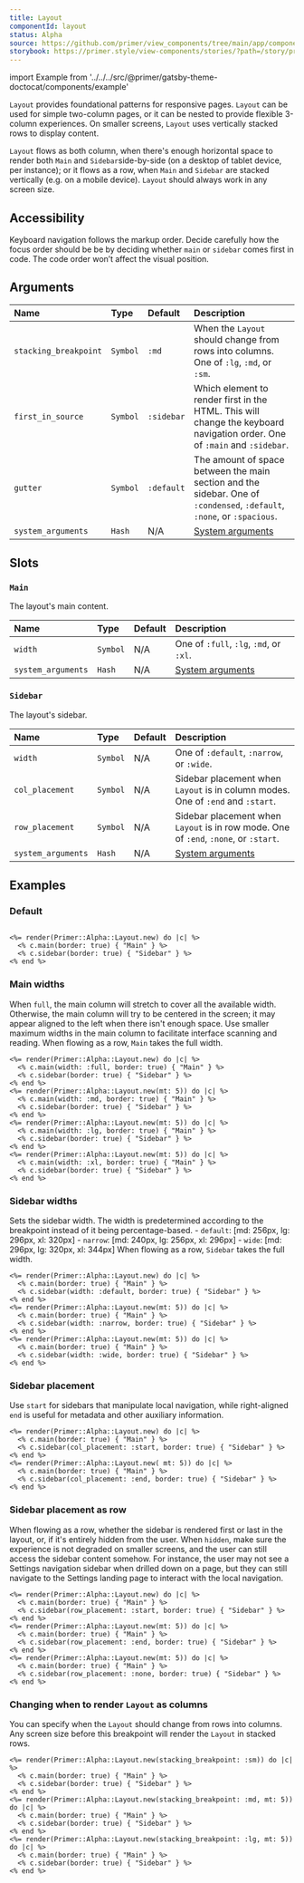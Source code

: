 ```yaml
---
title: Layout
componentId: layout
status: Alpha
source: https://github.com/primer/view_components/tree/main/app/components/primer/alpha/layout.rb
storybook: https://primer.style/view-components/stories/?path=/story/primer-alpha-layout
---
```


import Example from '../../../src/@primer/gatsby-theme-doctocat/components/example'

<!-- Warning: AUTO-GENERATED file, do not edit. Add code comments to your Ruby instead <3 -->

`Layout` provides foundational patterns for responsive pages.
`Layout` can be used for simple two-column pages, or it can be nested to provide flexible 3-column experiences.
 On smaller screens, `Layout` uses vertically stacked rows to display content.

`Layout` flows as both column, when there's enough horizontal space to render both `Main` and `Sidebar`side-by-side (on a desktop of tablet device, per instance);
or it flows as a row, when `Main` and `Sidebar` are stacked vertically (e.g. on a mobile device).
`Layout` should always work in any screen size.

## Accessibility

Keyboard navigation follows the markup order. Decide carefully how the focus order should be be by deciding whether
`main` or `sidebar` comes first in code. The code order won’t affect the visual position.

## Arguments

| Name | Type | Default | Description |
| :- | :- | :- | :- |
| `stacking_breakpoint` | `Symbol` | `:md` | When the `Layout` should change from rows into columns. One of `:lg`, `:md`, or `:sm`. |
| `first_in_source` | `Symbol` | `:sidebar` | Which element to render first in the HTML. This will change the keyboard navigation order. One of `:main` and `:sidebar`. |
| `gutter` | `Symbol` | `:default` | The amount of space between the main section and the sidebar. One of `:condensed`, `:default`, `:none`, or `:spacious`. |
| `system_arguments` | `Hash` | N/A | [System arguments](/system-arguments) |

## Slots

### `Main`

The layout's main content.

| Name | Type | Default | Description |
| :- | :- | :- | :- |
| `width` | `Symbol` | N/A | One of `:full`, `:lg`, `:md`, or `:xl`. |
| `system_arguments` | `Hash` | N/A | [System arguments](/system-arguments) |

### `Sidebar`

The layout's sidebar.

| Name | Type | Default | Description |
| :- | :- | :- | :- |
| `width` | `Symbol` | N/A | One of `:default`, `:narrow`, or `:wide`. |
| `col_placement` | `Symbol` | N/A | Sidebar placement when `Layout` is in column modes. One of `:end` and `:start`. |
| `row_placement` | `Symbol` | N/A | Sidebar placement when `Layout` is in row mode. One of `:end`, `:none`, or `:start`. |
| `system_arguments` | `Hash` | N/A | [System arguments](/system-arguments) |

## Examples

### Default

<Example src="<div data-view-component='true' class='Layout Layout--flowRow-until-md Layout--sidebarPosition-start Layout--sidebarPosition-flowRow-start'>    <div data-view-component='true' class='Layout-sidebar border'>Sidebar</div>  <div data-view-component='true' class='Layout-main border'>Main</div></div>" />

```erb

<%= render(Primer::Alpha::Layout.new) do |c| %>
  <% c.main(border: true) { "Main" } %>
  <% c.sidebar(border: true) { "Sidebar" } %>
<% end %>
```

### Main widths

When `full`, the main column will stretch to cover all the available width. Otherwise, the main column will try to be centered in the screen; it may appear aligned to the left when there isn't enough space. Use smaller maximum widths in the main column to facilitate interface scanning and reading. When flowing as a row, `Main` takes the full width.

<Example src="<div data-view-component='true' class='Layout Layout--flowRow-until-md Layout--sidebarPosition-start Layout--sidebarPosition-flowRow-start'>    <div data-view-component='true' class='Layout-sidebar border'>Sidebar</div>  <div data-view-component='true' class='Layout-main border'>Main</div></div><div data-view-component='true' class='Layout Layout--flowRow-until-md Layout--sidebarPosition-start Layout--sidebarPosition-flowRow-start mt-5'>    <div data-view-component='true' class='Layout-sidebar border'>Sidebar</div>  <div data-view-component='true' class='Layout-main border'><div data-view-component='true' class='Layout-main-centered-md'><div data-view-component='true' class='container-md'>Main</div></div></div></div><div data-view-component='true' class='Layout Layout--flowRow-until-md Layout--sidebarPosition-start Layout--sidebarPosition-flowRow-start mt-5'>    <div data-view-component='true' class='Layout-sidebar border'>Sidebar</div>  <div data-view-component='true' class='Layout-main border'><div data-view-component='true' class='Layout-main-centered-lg'><div data-view-component='true' class='container-lg'>Main</div></div></div></div><div data-view-component='true' class='Layout Layout--flowRow-until-md Layout--sidebarPosition-start Layout--sidebarPosition-flowRow-start mt-5'>    <div data-view-component='true' class='Layout-sidebar border'>Sidebar</div>  <div data-view-component='true' class='Layout-main border'><div data-view-component='true' class='Layout-main-centered-xl'><div data-view-component='true' class='container-xl'>Main</div></div></div></div>" />

```erb
<%= render(Primer::Alpha::Layout.new) do |c| %>
  <% c.main(width: :full, border: true) { "Main" } %>
  <% c.sidebar(border: true) { "Sidebar" } %>
<% end %>
<%= render(Primer::Alpha::Layout.new(mt: 5)) do |c| %>
  <% c.main(width: :md, border: true) { "Main" } %>
  <% c.sidebar(border: true) { "Sidebar" } %>
<% end %>
<%= render(Primer::Alpha::Layout.new(mt: 5)) do |c| %>
  <% c.main(width: :lg, border: true) { "Main" } %>
  <% c.sidebar(border: true) { "Sidebar" } %>
<% end %>
<%= render(Primer::Alpha::Layout.new(mt: 5)) do |c| %>
  <% c.main(width: :xl, border: true) { "Main" } %>
  <% c.sidebar(border: true) { "Sidebar" } %>
<% end %>
```

### Sidebar widths

Sets the sidebar width. The width is predetermined according to the breakpoint instead of it being percentage-based. - `default`: [md: 256px, lg: 296px, xl: 320px] - `narrow`: [md: 240px, lg: 256px, xl: 296px] - `wide`: [md: 296px, lg: 320px, xl: 344px] When flowing as a row, `Sidebar` takes the full width.

<Example src="<div data-view-component='true' class='Layout Layout--flowRow-until-md Layout--sidebarPosition-start Layout--sidebarPosition-flowRow-start'>    <div data-view-component='true' class='Layout-sidebar border'>Sidebar</div>  <div data-view-component='true' class='Layout-main border'>Main</div></div><div data-view-component='true' class='Layout Layout--flowRow-until-md Layout--sidebarPosition-start Layout--sidebarPosition-flowRow-start Layout--sidebar-narrow mt-5'>    <div data-view-component='true' class='Layout-sidebar border'>Sidebar</div>  <div data-view-component='true' class='Layout-main border'>Main</div></div><div data-view-component='true' class='Layout Layout--flowRow-until-md Layout--sidebarPosition-start Layout--sidebarPosition-flowRow-start Layout--sidebar-wide mt-5'>    <div data-view-component='true' class='Layout-sidebar border'>Sidebar</div>  <div data-view-component='true' class='Layout-main border'>Main</div></div>" />

```erb
<%= render(Primer::Alpha::Layout.new) do |c| %>
  <% c.main(border: true) { "Main" } %>
  <% c.sidebar(width: :default, border: true) { "Sidebar" } %>
<% end %>
<%= render(Primer::Alpha::Layout.new(mt: 5)) do |c| %>
  <% c.main(border: true) { "Main" } %>
  <% c.sidebar(width: :narrow, border: true) { "Sidebar" } %>
<% end %>
<%= render(Primer::Alpha::Layout.new(mt: 5)) do |c| %>
  <% c.main(border: true) { "Main" } %>
  <% c.sidebar(width: :wide, border: true) { "Sidebar" } %>
<% end %>
```

### Sidebar placement

Use `start` for sidebars that manipulate local navigation, while right-aligned `end` is useful for metadata and other auxiliary information.

<Example src="<div data-view-component='true' class='Layout Layout--flowRow-until-md Layout--sidebarPosition-start Layout--sidebarPosition-flowRow-start'>    <div data-view-component='true' class='Layout-sidebar border'>Sidebar</div>  <div data-view-component='true' class='Layout-main border'>Main</div></div><div data-view-component='true' class='Layout Layout--flowRow-until-md Layout--sidebarPosition-end Layout--sidebarPosition-flowRow-start mt-5'>    <div data-view-component='true' class='Layout-sidebar border'>Sidebar</div>  <div data-view-component='true' class='Layout-main border'>Main</div></div>" />

```erb
<%= render(Primer::Alpha::Layout.new) do |c| %>
  <% c.main(border: true) { "Main" } %>
  <% c.sidebar(col_placement: :start, border: true) { "Sidebar" } %>
<% end %>
<%= render(Primer::Alpha::Layout.new( mt: 5)) do |c| %>
  <% c.main(border: true) { "Main" } %>
  <% c.sidebar(col_placement: :end, border: true) { "Sidebar" } %>
<% end %>
```

### Sidebar placement as row

When flowing as a row, whether the sidebar is rendered first or last in the layout, or, if it's entirely hidden from the user. When `hidden`, make sure the experience is not degraded on smaller screens, and the user can still access the sidebar content somehow. For instance, the user may not see a Settings navigation sidebar when drilled down on a page, but they can still navigate to the Settings landing page to interact with the local navigation.

<Example src="<div data-view-component='true' class='Layout Layout--flowRow-until-md Layout--sidebarPosition-start Layout--sidebarPosition-flowRow-start'>    <div data-view-component='true' class='Layout-sidebar border'>Sidebar</div>  <div data-view-component='true' class='Layout-main border'>Main</div></div><div data-view-component='true' class='Layout Layout--flowRow-until-md Layout--sidebarPosition-start Layout--sidebarPosition-flowRow-end mt-5'>    <div data-view-component='true' class='Layout-sidebar border'>Sidebar</div>  <div data-view-component='true' class='Layout-main border'>Main</div></div><div data-view-component='true' class='Layout Layout--flowRow-until-md Layout--sidebarPosition-start Layout--sidebarPosition-flowRow-none mt-5'>    <div data-view-component='true' class='Layout-sidebar border'>Sidebar</div>  <div data-view-component='true' class='Layout-main border'>Main</div></div>" />

```erb
<%= render(Primer::Alpha::Layout.new) do |c| %>
  <% c.main(border: true) { "Main" } %>
  <% c.sidebar(row_placement: :start, border: true) { "Sidebar" } %>
<% end %>
<%= render(Primer::Alpha::Layout.new(mt: 5)) do |c| %>
  <% c.main(border: true) { "Main" } %>
  <% c.sidebar(row_placement: :end, border: true) { "Sidebar" } %>
<% end %>
<%= render(Primer::Alpha::Layout.new(mt: 5)) do |c| %>
  <% c.main(border: true) { "Main" } %>
  <% c.sidebar(row_placement: :none, border: true) { "Sidebar" } %>
<% end %>
```

### Changing when to render `Layout` as columns

You can specify when the `Layout` should change from rows into columns. Any screen size before this breakpoint will render the `Layout` in stacked rows.

<Example src="<div data-view-component='true' class='Layout Layout--sidebarPosition-start Layout--sidebarPosition-flowRow-start'>    <div data-view-component='true' class='Layout-sidebar border'>Sidebar</div>  <div data-view-component='true' class='Layout-main border'>Main</div></div><div data-view-component='true' class='Layout Layout--flowRow-until-md Layout--sidebarPosition-start Layout--sidebarPosition-flowRow-start mt-5'>    <div data-view-component='true' class='Layout-sidebar border'>Sidebar</div>  <div data-view-component='true' class='Layout-main border'>Main</div></div><div data-view-component='true' class='Layout Layout--flowRow-until-lg Layout--sidebarPosition-start Layout--sidebarPosition-flowRow-start mt-5'>    <div data-view-component='true' class='Layout-sidebar border'>Sidebar</div>  <div data-view-component='true' class='Layout-main border'>Main</div></div>" />

```erb
<%= render(Primer::Alpha::Layout.new(stacking_breakpoint: :sm)) do |c| %>
  <% c.main(border: true) { "Main" } %>
  <% c.sidebar(border: true) { "Sidebar" } %>
<% end %>
<%= render(Primer::Alpha::Layout.new(stacking_breakpoint: :md, mt: 5)) do |c| %>
  <% c.main(border: true) { "Main" } %>
  <% c.sidebar(border: true) { "Sidebar" } %>
<% end %>
<%= render(Primer::Alpha::Layout.new(stacking_breakpoint: :lg, mt: 5)) do |c| %>
  <% c.main(border: true) { "Main" } %>
  <% c.sidebar(border: true) { "Sidebar" } %>
<% end %>
```

